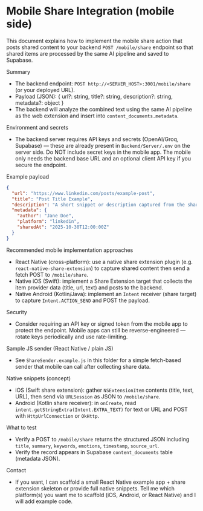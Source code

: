 # Mobile Share Integration (mobile side)

This document explains how to implement the mobile share action that posts shared content to your backend `POST /mobile/share` endpoint so that shared items are processed by the same AI pipeline and saved to Supabase.

Summary
- The backend endpoint: `POST http://<SERVER_HOST>:3001/mobile/share` (or your deployed URL).
- Payload (JSON): { url?: string, title?: string, description?: string, metadata?: object }
- The backend will analyze the combined text using the same AI pipeline as the web extension and insert into `content_documents.metadata`.

Environment and secrets
- The backend server requires API keys and secrets (OpenAI/Groq, Supabase) — these are already present in `Backend/Server/.env` on the server side. Do NOT include secret keys in the mobile app. The mobile only needs the backend base URL and an optional client API key if you secure the endpoint.

Example payload

```json
{
  "url": "https://www.linkedin.com/posts/example-post",
  "title": "Post Title Example",
  "description": "A short snippet or description captured from the share.",
  "metadata": {
    "author": "Jane Doe",
    "platform": "linkedin",
    "sharedAt": "2025-10-30T12:00:00Z"
  }
}
```

Recommended mobile implementation approaches

- React Native (cross-platform): use a native share extension plugin (e.g. `react-native-share-extension`) to capture shared content then send a fetch POST to `/mobile/share`.
- Native iOS (Swift): implement a Share Extension target that collects the item provider data (title, url, text) and posts to the backend.
- Native Android (Kotlin/Java): implement an `Intent` receiver (share target) to capture `Intent.ACTION_SEND` and POST the payload.

Security
- Consider requiring an API key or signed token from the mobile app to protect the endpoint. Mobile apps can still be reverse-engineered — rotate keys periodically and use rate-limiting.

Sample JS sender (React Native / plain JS)
- See `ShareSender.example.js` in this folder for a simple fetch-based sender that mobile can call after collecting share data.

Native snippets (concept)
- iOS (Swift share extension): gather `NSExtensionItem` contents (title, text, URL), then send via `URLSession` as JSON to `/mobile/share`.
- Android (Kotlin share receiver): in `onCreate`, read `intent.getStringExtra(Intent.EXTRA_TEXT)` for text or URL and POST with `HttpUrlConnection` or `OkHttp`.

What to test
- Verify a POST to `/mobile/share` returns the structured JSON including `title`, `summary`, `keywords`, `emotions`, `timestamp`, `source_url`.
- Verify the record appears in Supabase `content_documents` table (metadata JSON).

Contact
- If you want, I can scaffold a small React Native example app + share extension skeleton or provide full native snippets. Tell me which platform(s) you want me to scaffold (iOS, Android, or React Native) and I will add example code.
